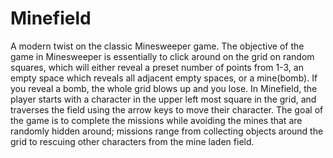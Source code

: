 # Minefield

A modern twist on the classic Minesweeper game. The objective of the game in Minesweeper is essentially to click around on the grid on random squares, which will either reveal a preset number of points from 1-3, an empty space which reveals all adjacent empty spaces, or a mine(bomb). If you reveal a bomb, the whole grid blows up and you lose. In Minefield, the player starts with a character in the upper left most square in the grid, and traverses the field using the arrow keys to move their character. The goal of the game is to complete the missions while avoiding the mines that are randomly hidden around; missions range from collecting objects around the grid to rescuing other characters from the mine laden field. 
